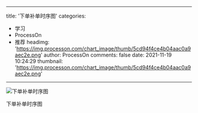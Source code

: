 
---
title: '下单补单时序图'
categories: 
 - 学习
 - ProcessOn
 - 推荐
headimg: 'https://img.processon.com/chart_image/thumb/5cd94f4ce4b04aac0a9aec2e.png'
author: ProcessOn
comments: false
date: 2021-11-19 10:24:29
thumbnail: 'https://img.processon.com/chart_image/thumb/5cd94f4ce4b04aac0a9aec2e.png'
---

<div>   
<img class="thumb" alt="下单补单时序图" src="https://img.processon.com/chart_image/thumb/5cd94f4ce4b04aac0a9aec2e.png" referrerpolicy="no-referrer">
<p>下单补单时序图</p>  
</div>
            
